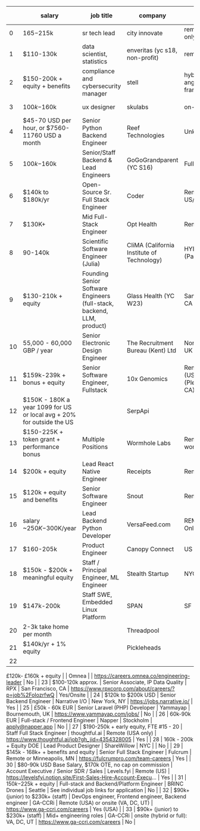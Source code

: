 |    | salary                                                                | job title                                                              | company                                    | company location                       | link to apply                                                                           | remote       |
| -- | --------------------------------------------------------------------- | ---------------------------------------------------------------------- | ------------------------------------------ | -------------------------------------- | --------------------------------------------------------------------------------------- | ------------ |
| 0  | $165-$215k                                                            | sr tech lead                                                           | city innovate                              | remote (usa only)                      | email to: remove-this-text-inculding-last-hyphen-product.leadership+hn@cityinnovate.com | yes          |
| 1  | $110-130k                                                             | data scientist, statistics                                             | enveritas (yc s18, non-profit)             | remote / global                        | https://www.enveritas.org/jobs/data-scientist/                                          | yes          |
| 2  | $150-200k + equity + benefits                                         | compliance and cybersecurity manager                                   | stell                                      | hybrid in los angeles or san francisco | reach out to isaac (at) stell-engineering.com or apply through LinkedIn above           | no           |
| 3  | $100k-$160k                                                           | ux designer                                                            | skulabs                                    | on-site                                | https://jobs.lever.co/skulabs/408ce2cc-31ea-4911-87e0-dacff5...                         | no           |
| 4  | $45-70 USD per hour, or $7560-11760 USD a month                       | Senior Python Backend Engineer                                         | Reef Technologies                          | Unknown                                | https://careers.reef.pl/                                                                | Yes          |
| 5  | $100k-$160k                                                           | Senior/Staff Backend & Lead Engineers                                  | GoGoGrandparent (YC S16)                   | Fully Remote                           | https://www.ycombinator.com/companies/gogograndparent/jobs                              | Yes          |
| 6  | $140k to $180k/yr                                                     | Open-Source Sr. Full Stack Engineer                                    | Coder                                      | Remote first - US/Canada               | https://jobs.ashbyhq.com/Coder                                                          | Yes          |
| 7  | $130K+                                                                | Mid Full-Stack Engineer                                                | Opt Health                                 | Remote                                 | Email thomas.hintz@getopt.com                                                           | Yes          |
| 8  | 90-140k                                                               | Scientific Software Engineer (Julia)                                   | CliMA (California Institute of Technology) | HYBRID/ONSITE (Pasadena, CA)           | https://phf.tbe.taleo.net/phf03/ats/careers/v2/applyRequisit...                         | No           |
| 9  | $130-210k + equity                                                    | Founding Senior Software Engineers (full-stack, backend, LLM, product) | Glass Health (YC W23)                      | San Francisco, CA                      | Email will@glass.health                                                                 | Yes          |
| 10 | 55,000 - 60,000 GBP / year                                            | Senior Electronic Design Engineer                                      | The Recruitment Bureau (Kent) Ltd          | Northampton, UK                        | https://devitjobs.uk/jobs/The-Recruitment-Bureau-Kent-Ltd-Se...                         | No           |
| 11 | $159k-239k + bonus + equity                                           | Senior Software Engineer, Fullstack                                    | 10x Genomics                               | Remote (US)/Onsite (Pleasanton, CA)    | https://careers.10xgenomics.com/careers?pid=171819645650&dom...                         | Yes          |
| 12 | $150K - 180K a year 1099 for US or local avg + 20% for outside the US |                                                                        | SerpApi                                    |                                        |                                                                                         | remote-first |
| 13 | $150-225K + token grant + performance bonus                           | Multiple Positions                                                     | Wormhole Labs                              | Remote (US ET work hours)              | https://boards.greenhouse.io/wormholelabs/jobs/4124435007                               | Yes          |
| 14 | $200k + equity                                                        | Lead React Native Engineer                                             | Receipts                                   | Remote (US)                            | hello@receipts.xyz                                                                      | Yes          |
| 15 | $120k + equity and benefits                                           | Senior Software Engineer                                               | Snout                                      | Remote US                              | kyle@snoutplans.com                                                                     | Yes          |
| 16 | salary ~$250K-$300K/year                                              | Lead Backend Python Developer                                          | VersaFeed.com                              | REMOTE (USA Only)                      | email jobs+hn@versafeed.com                                                             | Yes          |
| 17 | $160-205k                                                             | Product Engineer                                                       | Canopy Connect                             | US & Canada                            | https://www.usecanopy.com/company/careers                                               | Yes          |
| 18 | $150k - $200k + meaningful equity                                     | Staff / Principal Engineer, ML Engineer                                | Stealth Startup                            | NYC                                    |                                                                                         | No           |
| 19 | $147k-200k                                                            | Staff SWE, Embedded Linux Platform                                     | SPAN                                       | SF                                     | https://boards.greenhouse.io/spanio/jobs/5760722003                                     | No           |
| 20 | 2-3k take home per month                                              |                                                                        | Threadpool                                 |                                        |                                                                                         | Yes          |
| 21 | $140k/yr + 1% equity                                                  |                                                                        | Pickleheads                                |                                        | https://pickleheads.notion.site/Senior-Full-Stack-Software-E                            | Yes          |
| 22 | 
£120k-
£160k + equity                                                |                                                                        | Omnea                                      |                                        | https://careers.omnea.co/engineering-leader                                             | No           |
| 23 | $100-120k approx.                                                     | Senior Associate, IP Data Quality                                      | RPX                                        | San Francisco, CA                      | https://www.rpxcorp.com/about/careers/?p=job%2FoIozrfwQ                                 | Yes/Onsite   |
| 24 | $120k to $200k USD                                                    | Senior Backend Engineer                                                | Narrative I/O                              | New York, NY                           | https://jobs.narrative.io/                                                              | Yes          |
| 25 | 
£50k - 60k EUR                                                       | Senior Laravel (PHP) Developer                                         | Yammayap                                   | Bournemouth, UK                        | https://www.yammayap.com/jobs/                                                          | No           |
| 26 | 60k-90k EUR                                                           | Full-stack / Frontend Engineer                                         | Napper                                     | Stockholm                              | apply@napper.app                                                                        | No           |
| 27 | $190-250k + early equity, FTE #15 - 20                                | Staff Full Stack Engineer                                              | thoughtful.ai                              | Remote (USA only)                      | https://www.thoughtful.ai/job?gh_jid=4354328005                                         | Yes          |
| 28 | 160k - 200k + Equity DOE                                              | Lead Product Designer                                                  | ShareWillow                                | NYC                                    |                                                                                         | No           |
| 29 | $145k - 168k+ + benefits and equity                                   | Senior Full Stack Engineer                                             | Fulcrum                                    | Remote or Minneapolis, MN              | https://fulcrumpro.com/team-careers                                                     | Yes          |
| 30 | $80-90k USD Base Salary, $170k OTE, no cap on commission              | Account Executive / Senior SDR / Sales                                 | Levels.fyi                                 | Remote (US)                            | https://levelsfyi.notion.site/First-Sales-Hire-Account-Execu...                         | Yes          |
| 31 | $150k-$225k + equity                                                  | Full-stack and Backend/Platform Engineer                               | BRINC Drones                               | Seattle                                | See individual job links for application                                                | No           |
| 32 | $90k+ (junior) to $230k+ (staff)                                      | DevOps engineer, Frontend engineer, Backend engineer                   | GA-CCRi                                    | Remote (USA) or onsite (VA, DC, UT)    | https://www.ga-ccri.com/careers                                                         | Yes (USA)    |
| 33 | $90k+ (junior) to $230k+ (staff)                                      | Mid+ engineering roles                                                 | GA-CCRi                                    | onsite (hybrid or full): VA, DC, UT    | https://www.ga-ccri.com/careers                                                         | No           |
